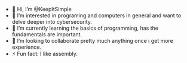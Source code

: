 - 👋 Hi, I’m @KeepItSimpIe
- 👀 I’m interested in programing and computers in general and want to delve deeper into cybersecurity.
- 🌱 I’m currently learning the basics of programming, has the fundamentals are important.
- 💞️ I’m looking to collaborate pretty much anything once i get more experience.
- ⚡ Fun fact: I like assembly.

<!---
KeepItSimpIe/KeepItSimpIe is a ✨ special ✨ repository because its `README.md` (this file) appears on your GitHub profile.
You can click the Preview link to take a look at your changes.
--->
